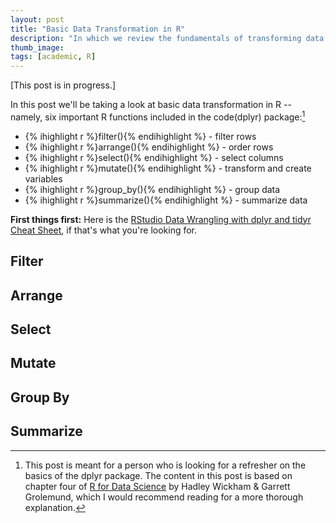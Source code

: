 ```yaml
---
layout: post
title: "Basic Data Transformation in R"
description: "In which we review the fundamentals of transforming data in R, using six key functions in the dplyr package: filter, arrange, select, mutate, summarize, and group by."
thumb_image: 
tags: [academic, R]
---
```


[This post is in progress.]

In this post we'll be taking a look at basic data transformation in R -- namely, six important R functions included in the code(dplyr) package:[^1]

[^1]: This post is meant for a person who is looking for a refresher on the basics of the dplyr package. The content in this post is based on chapter four of [R for Data Science](https://r4ds.had.co.nz/index.html) by Hadley Wickham & Garrett Grolemund, which I would recommend reading for a more thorough explanation.

* {% ihighlight r %}filter(){% endihighlight %} - filter rows
* {% ihighlight r %}arrange(){% endihighlight %} - order rows
* {% ihighlight r %}select(){% endihighlight %} - select columns
* {% ihighlight r %}mutate(){% endihighlight %} - transform and create variables
* {% ihighlight r %}group_by(){% endihighlight %} - group data
* {% ihighlight r %}summarize(){% endihighlight %} - summarize data

**First things first:** Here is the [RStudio Data Wrangling with dplyr and tidyr Cheat Sheet](https://rstudio.com/wp-content/uploads/2015/02/data-wrangling-cheatsheet.pdf), if that's what you're looking for.

## Filter





## Arrange







## Select








## Mutate






## Group By





## Summarize







